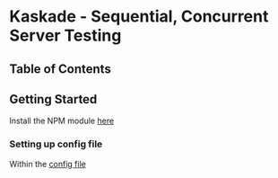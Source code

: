 # Kaskade - Sequential, Concurrent Server Testing
## Table of Contents

## Getting Started
Install the NPM module [here](https://www.npmjs.com/package/@panda-whale-ptri12/kaskade?activeTab=readme)

### Setting up config file
Within the [config file](/config)
